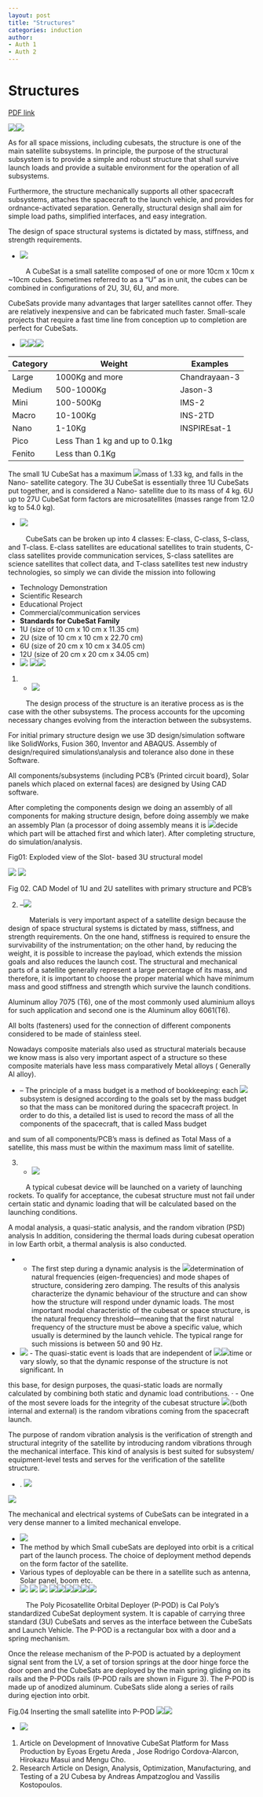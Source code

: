 ```yaml
---
layout: post
title: "Structures"
categories: induction
author:
- Auth 1
- Auth 2
---
```


# Structures

[PDF link](https://drive.google.com/file/d/1zvlHo8aX637TwcfnUJRWnP-jHJfKNHI9/view?usp=drive_link)

![](Aspose.Words.036c8705-50d4-4043-a82a-6758a33d5015.001.png)![](Aspose.Words.036c8705-50d4-4043-a82a-6758a33d5015.002.png)

As for all space missions, including cubesats, the structure is one of the main satellite subsystems. In principle, the purpose of the structural subsystem is to provide a simple and robust structure that shall survive launch loads and provide a suitable environment for the operation of all subsystems.  

Furthermore, the structure mechanically supports all other spacecraft subsystems, attaches the spacecraft to the launch vehicle, and provides for ordnance-activated separation. Generally, structural design shall aim for simple load paths, simplified interfaces, and easy integration.  

The design of space structural systems is dictated by mass, stiffness, and strength requirements. 

- ![](Aspose.Words.036c8705-50d4-4043-a82a-6758a33d5015.003.png)

`     `A CubeSat is a small satellite composed of one or more 10cm x 10cm x ~10cm cubes.   Sometimes referred to as a “U” as in unit, the cubes can be combined in configurations of 2U, 3U, 6U, and more.  

CubeSats provide many advantages that larger satellites cannot offer. They are relatively inexpensive and can be fabricated much faster. Small-scale projects that require a fast time line from conception up to completion are perfect for CubeSats. 

- ![](Aspose.Words.036c8705-50d4-4043-a82a-6758a33d5015.004.png)![](Aspose.Words.036c8705-50d4-4043-a82a-6758a33d5015.005.png)![](Aspose.Words.036c8705-50d4-4043-a82a-6758a33d5015.006.png)



|Category |Weight |Examples |
| - | - | - |
|Large |1000Kg and more |Chandrayaan-3  |
|Medium |500-1000Kg |Jason-3 |
|Mini |100-500Kg |IMS-2 |
|Macro |10-100Kg |INS-2TD |
|Nano |1-10Kg |INSPIREsat-1 |
|Pico |Less Than 1 kg and up to 0.1kg ||
|Fenito |Less than 0.1Kg ||
The small 1U CubeSat has a maximum  ![](Aspose.Words.036c8705-50d4-4043-a82a-6758a33d5015.007.jpeg)mass of 1.33 kg, and falls in the Nano- satellite category. The 3U CubeSat is  essentially three 1U CubeSats put  together, and is considered a Nano- satellite due to its mass of 4 kg. 6U up  to 27U CubeSat form factors are  microsatellites (masses range from  12.0 kg to 54.0 kg).  

- ![](Aspose.Words.036c8705-50d4-4043-a82a-6758a33d5015.008.png)

`     `CubeSats can be broken up into 4 classes: E-class, C-class, S-class, and T-class. E-class satellites are educational satellites to train students, C-class satellites provide communication services, S-class satellites are science satellites that collect data, and T-class satellites test new industry technologies, so simply we can divide the mission into following  

- Technology Demonstration 
- Scientific Research 
- Educational Project 
- Commercial/communication services 
- **Standards for CubeSat Family** 
- 1U (size of 10 cm x 10 cm x 11.35 cm) 
- 2U (size of 10 cm x 10 cm x 22.70 cm) 
- 6U (size of 20 cm x 10 cm x 34.05 cm) 
- 12U (size of 20 cm x 20 cm x 34.05 cm) 
- ![](Aspose.Words.036c8705-50d4-4043-a82a-6758a33d5015.009.png) ![](Aspose.Words.036c8705-50d4-4043-a82a-6758a33d5015.010.png)![](Aspose.Words.036c8705-50d4-4043-a82a-6758a33d5015.011.png)
1. - ![](Aspose.Words.036c8705-50d4-4043-a82a-6758a33d5015.012.png)

`     `The design process of the structure is an iterative process as is the case with the other subsystems. The process accounts for the upcoming necessary changes evolving from the interaction between the subsystems.  

For initial primary structure design we use 3D design/simulation software like SolidWorks, Fusion 360, Inventor and ABAQUS. Assembly of design/required simulations\analysis and tolerance also done in these Software. 

All components/subsystems (including PCB’s {Printed circuit board}, Solar panels which placed on external faces) are designed by Using CAD software. 

After completing the components design we doing an assembly of all components for making structure design, before doing assembly we make an assembly Plan (a processor of doing assembly means it is  ![](Aspose.Words.036c8705-50d4-4043-a82a-6758a33d5015.013.png)decide which part will be  attached first and which later).  After completing structure, do  simulation/analysis.  

Fig01: Exploded view of the Slot- based 3U structural model 

![](Aspose.Words.036c8705-50d4-4043-a82a-6758a33d5015.014.png) ![](Aspose.Words.036c8705-50d4-4043-a82a-6758a33d5015.015.png)

Fig 02. CAD Model of 1U and 2U satellites with primary structure and PCB’s  

2. –![](Aspose.Words.036c8705-50d4-4043-a82a-6758a33d5015.016.png)

`      `Materials is very important aspect of a satellite design because the design of space structural systems is dictated by mass, stiffness, and strength requirements. On the one hand, stiffness is required to ensure the survivability of the instrumentation; on the other hand, by reducing the weight, it is possible to increase the payload, which extends the mission goals and also reduces the launch cost. The structural and mechanical parts of a satellite generally represent a large percentage of its mass, and therefore, it is important to choose the proper material which have minimum mass and good stiffness and strength which survive the launch conditions. 

Aluminum alloy 7075 (T6), one of the most commonly used aluminium alloys for such application and second one is the Aluminum alloy 6061(T6).  

All bolts (fasteners) used for the connection of different components considered to be made of stainless steel. 

Nowadays composite materials also used as structural materials because we know mass is also very important aspect of a structure so these composite materials have less mass comparatively Metal alloys ( Generally Al alloy). 

- – The principle of a mass budget is a method of bookkeeping: each ![](Aspose.Words.036c8705-50d4-4043-a82a-6758a33d5015.017.png)subsystem is designed according to the goals set by the mass budget so that the mass can be monitored during the spacecraft project. In order to do this, a detailed list is used to record the mass of all the components of the spacecraft, that is called Mass budget 

and sum of all components/PCB’s mass is defined as Total Mass of a satellite, this mass must be within the maximum mass limit of satellite. 

3. - ![](Aspose.Words.036c8705-50d4-4043-a82a-6758a33d5015.018.png)

`     `A typical cubesat device will be launched on a variety of launching rockets. To qualify for acceptance, the cubesat structure must not fail under certain static and dynamic loading that will be calculated based on the launching conditions. 

A modal analysis, a quasi-static analysis, and the random vibration (PSD) analysis In addition, considering the thermal loads during cubesat operation in low Earth orbit, a thermal analysis is also conducted. 

- - The first step during a dynamic analysis is the ![](Aspose.Words.036c8705-50d4-4043-a82a-6758a33d5015.019.png)determination of natural frequencies (eigen-frequencies) and mode shapes of structure, considering zero damping. The results of this analysis characterize the dynamic behaviour of the structure and can show how the structure will respond under dynamic loads. The most important modal characteristic of the cubesat or space structure, is the natural frequency threshold—meaning that the first natural frequency of the structure must be above a specific value, which usually is determined by the launch vehicle. The typical range for such missions is between 50 and 90 Hz. 
- ![](Aspose.Words.036c8705-50d4-4043-a82a-6758a33d5015.020.png) - The quasi-static event is loads that are independent of ![](Aspose.Words.036c8705-50d4-4043-a82a-6758a33d5015.021.png)![](Aspose.Words.036c8705-50d4-4043-a82a-6758a33d5015.022.png)time or vary slowly, so that the dynamic response of the structure is not significant. In 

this base, for design purposes, the quasi-static loads are normally calculated by combining both static and dynamic load contributions. ·  - One of the most severe loads for the integrity of the cubesat structure ![](Aspose.Words.036c8705-50d4-4043-a82a-6758a33d5015.023.png)(both internal and external) is the random vibrations coming from the spacecraft launch. 

The purpose of random vibration analysis is the verification of strength and structural integrity of the satellite by introducing random vibrations through the mechanical interface. This kind of analysis is best suited for subsystem/ equipment-level tests and serves for the verification of the satellite structure.

- . ![](Aspose.Words.036c8705-50d4-4043-a82a-6758a33d5015.024.png)

![](Aspose.Words.036c8705-50d4-4043-a82a-6758a33d5015.025.jpeg)

The mechanical and electrical systems of CubeSats can be integrated in a very dense manner to a limited mechanical envelope. 

- ![](Aspose.Words.036c8705-50d4-4043-a82a-6758a33d5015.026.png)
- The method by which Small cubeSats are deployed into orbit is a critical part of the launch process. The choice of deployment method depends on the form factor of the satellite. 
- Various types of deployable can be there in a satellite such as antenna, Solar panel, boom etc. 
- ![](Aspose.Words.036c8705-50d4-4043-a82a-6758a33d5015.027.png) ![](Aspose.Words.036c8705-50d4-4043-a82a-6758a33d5015.028.png) ![](Aspose.Words.036c8705-50d4-4043-a82a-6758a33d5015.029.png) ![](Aspose.Words.036c8705-50d4-4043-a82a-6758a33d5015.030.png)![](Aspose.Words.036c8705-50d4-4043-a82a-6758a33d5015.031.png)![](Aspose.Words.036c8705-50d4-4043-a82a-6758a33d5015.032.png)![](Aspose.Words.036c8705-50d4-4043-a82a-6758a33d5015.033.png)![](Aspose.Words.036c8705-50d4-4043-a82a-6758a33d5015.034.png)![](Aspose.Words.036c8705-50d4-4043-a82a-6758a33d5015.035.png)

`     `The Poly Picosatellite Orbital Deployer (P-POD) is Cal Poly’s standardized CubeSat deployment system. It is capable of carrying three standard (3U) CubeSats and serves as the interface between the CubeSats and Launch Vehicle. The P-POD is a rectangular box with a door and a spring mechanism.  

Once the release mechanism of the P-POD is actuated by a deployment signal sent from the LV, a set of torsion springs at the door hinge force the door open and the CubeSats are deployed by the main spring gliding on its rails and the P-PODs rails (P-POD rails are shown in Figure 3). The P-POD is made up of anodized aluminum. CubeSats slide along a series of rails during ejection into orbit. 

Fig.04 Inserting the small satellite into P-POD ![](Aspose.Words.036c8705-50d4-4043-a82a-6758a33d5015.036.png)![](Aspose.Words.036c8705-50d4-4043-a82a-6758a33d5015.037.png)

- ![](Aspose.Words.036c8705-50d4-4043-a82a-6758a33d5015.038.png)
1. Article on  Development of Innovative CubeSat Platform for Mass Production by Eyoas Ergetu Areda , Jose Rodrigo Cordova-Alarcon, Hirokazu Masui and Mengu Cho.
1. Research Article on Design, Analysis, Optimization, Manufacturing, and Testing of a 2U Cubesa by Andreas Ampatzoglou and Vassilis Kostopoulos.

